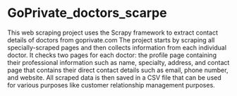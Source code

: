 # GoPrivate_doctors_scarpe
This web scraping project uses the Scrapy framework to extract contact details of doctors from goprivate.com
The project starts by scraping all specially-scraped pages and then collects information from each individual doctor.
It checks two pages for each doctor: the profile page containing their professional information such as name, specialty, address, and contact page that contains their direct contact details such as email, phone number, and website.
All scraped data is then saved in a CSV file that can be used for various purposes like customer relationship management purposes.
